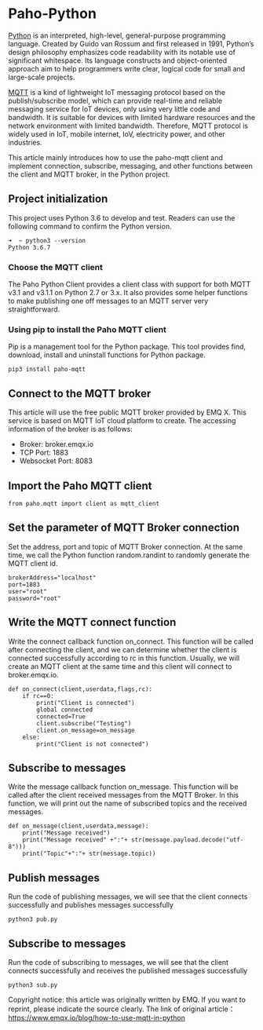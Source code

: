 # Paho-Python
[Python](https://www.python.org/) is an interpreted, high-level, general-purpose programming language. Created by Guido van Rossum and first released in 1991, Python’s design philosophy emphasizes code readability with its notable use of significant whitespace. Its language constructs and object-oriented approach aim to help programmers write clear, logical code for small and large-scale projects.

[MQTT](https://www.emqx.io/mqtt) is a kind of lightweight IoT messaging protocol based on the publish/subscribe model, which can provide real-time and reliable messaging service for IoT devices, only using very little code and bandwidth. It is suitable for devices with limited hardware resources and the network environment with limited bandwidth. Therefore, MQTT protocol is widely used in IoT, mobile internet, IoV, electricity power, and other industries.

This article mainly introduces how to use the paho-mqtt client and implement connection, subscribe, messaging, and other functions between the client and MQTT broker, in the Python project.

## Project initialization
This project uses Python 3.6 to develop and test. Readers can use the following command to confirm the Python version. 

```
➜  ~ python3 --version
Python 3.6.7
```

### Choose the MQTT client
The Paho Python Client provides a client class with support for both MQTT v3.1 and v3.1.1 on Python 2.7 or 3.x. It also provides some helper functions to make publishing one off messages to an MQTT server very straightforward.

### Using pip to install the Paho MQTT client
Pip is a management tool for the Python package. This tool provides find, download, install and uninstall functions for Python package.
```
pip3 install paho-mqtt
```
## Connect to the MQTT broker
This article will use the free public MQTT broker provided by EMQ X. This service is based on MQTT IoT cloud platform to create. The accessing information of the broker is as follows:

+ Broker: broker.emqx.io
+ TCP Port: 1883
+ Websocket Port: 8083

## Import the Paho MQTT client
```
from paho.mqtt import client as mqtt_client
```

## Set the parameter of MQTT Broker connection
Set the address, port and topic of MQTT Broker connection. At the same time, we call the Python function random.randint to randomly generate the MQTT client id.
```
brokerAddress="localhost"
port=1883
user="root"
password="root"
```
## Write the MQTT connect function
Write the connect callback function on_connect. This function will be called after connecting the client, and we can determine whether the client is connected successfully according to rc in this function. Usually, we will create an MQTT client at the same time and this client will connect to broker.emqx.io.

```
def on_connect(client,userdata,flags,rc):
    if rc==0:
        print("Client is connected")
        global connected
        connected=True
        client.subscribe("Testing")
        client.on_message=on_message
    else:
        print("Client is not connected")
```

## Subscribe to messages
Write the message callback function on_message. This function will be called after the client received messages from the MQTT Broker. In this function, we will print out the name of subscribed topics and the received messages.

```
def on_message(client,userdata,message):
    print("Message received")
    print("Message received" +":"+ str(message.payload.decode("utf-8")))
    print("Topic"+":"+ str(message.topic))
```
## Publish messages
Run the code of publishing messages, we will see that the client connects successfully and publishes messages successfully
```
python3 pub.py
```
## Subscribe to messages
Run the code of subscribing to messages, we will see that the client connects successfully and receives the published messages successfully
```
python3 sub.py
```
Copyright notice: this article was originally written by EMQ. If you want to reprint, please indicate the source clearly. The link of original article：https://www.emqx.io/blog/how-to-use-mqtt-in-python

